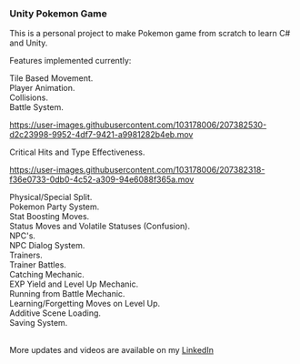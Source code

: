 ### Unity Pokemon Game

This is a personal project to make Pokemon game from scratch to learn C# and Unity.

Features implemented currently:

Tile Based Movement.<br>
Player Animation.<br>
Collisions.<br>
Battle System.<br>


https://user-images.githubusercontent.com/103178006/207382530-d2c23998-9952-4df7-9421-a9981282b4eb.mov


Critical Hits and Type Effectiveness.<br>



https://user-images.githubusercontent.com/103178006/207382318-f36e0733-0db0-4c52-a309-94e6088f365a.mov


Physical/Special Split.<br>
Pokemon Party System.<br>
Stat Boosting Moves.<br>
Status Moves and Volatile Statuses (Confusion).<br>
NPC's. <br>
NPC Dialog System.<br>
Trainers.<br>
Trainer Battles.<br>
Catching Mechanic. <br>
EXP Yield and Level Up Mechanic. <br>
Running from Battle Mechanic. <br>
Learning/Forgetting Moves on Level Up. <br>
Additive Scene Loading. <br>
Saving System. <br><br>


More updates and videos are available on my <a href= https://www.linkedin.com/in/ewancruickshank91/>LinkedIn</a>


